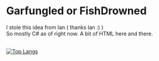 # Garfungled or FishDrowned
I stole this idea from Ian ( thanks Ian :) )
<br>So mostly C# as of right now. A bit of HTML here and there.

<br>[![Top Langs](https://github-readme-stats.vercel.app/api/top-langs/?username=Garfungled&theme=react&layout=compact&hide=cmake,swift,kotlin,objective-c,Vim+script,powershell,html&langs_count=10)](https://github.com/anuraghazra/github-readme-stats)
